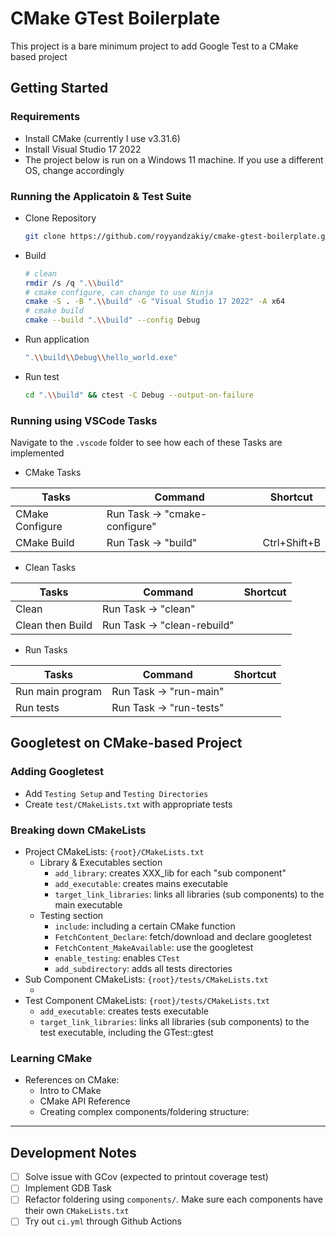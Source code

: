 # CMake GTest Boilerplate

This project is a bare minimum project to add Google Test to a CMake based project

## Getting Started
### Requirements
- Install CMake (currently I use v3.31.6)
- Install Visual Studio 17 2022
- The project below is run on a Windows 11 machine. If you use a different OS, change accordingly

### Running the Applicatoin & Test Suite
- Clone Repository
    ```bash
    git clone https://github.com/royyandzakiy/cmake-gtest-boilerplate.git
    ```

- Build
    ```bash
    # clean
    rmdir /s /q ".\\build"
    # cmake configure, can change to use Ninja
    cmake -S . -B ".\\build" -G "Visual Studio 17 2022" -A x64
    # cmake build
    cmake --build ".\\build" --config Debug
    ```

- Run application
    ```bash
    ".\\build\\Debug\\hello_world.exe"
    ```

- Run test
    ```bash
    cd ".\\build" && ctest -C Debug --output-on-failure
    ```

### Running using VSCode Tasks

Navigate to the `.vscode` folder to see how each of these Tasks are implemented

- CMake Tasks

| Tasks                 | Command                       | Shortcut      |
| ---                   | ---                           | ---           | 
| CMake Configure       | Run Task → "cmake-configure"  | 
| CMake Build           | Run Task → "build"            | Ctrl+Shift+B  | 

- Clean Tasks

| Tasks                 | Command                       | Shortcut      |
| ---                   | ---                           | ---           | 
| Clean                 | Run Task → "clean"            | 
| Clean then Build      | Run Task → "clean-rebuild"    | 

- Run Tasks

| Tasks                 | Command                       | Shortcut      |
| ---                   | ---                           | ---           | 
| Run main program      | Run Task → "run-main"         | 
| Run tests             | Run Task → "run-tests"        | 

## Googletest on CMake-based Project
### Adding Googletest
- Add `Testing Setup` and `Testing Directories`
- Create `test/CMakeLists.txt` with appropriate tests

### Breaking down CMakeLists
- Project CMakeLists: `{root}/CMakeLists.txt`
    - Library & Executables section
        - `add_library`: creates XXX_lib for each "sub component"
        - `add_executable`: creates mains executable
        - `target_link_libraries`: links all libraries (sub components) to the main executable
    - Testing section
        - `include`: including a certain CMake function
        - `FetchContent_Declare`: fetch/download and declare googletest
        - `FetchContent_MakeAvailable`: use the googletest
        - `enable_testing`: enables `CTest`
        - `add_subdirectory`: adds all tests directories
- Sub Component CMakeLists: `{root}/tests/CMakeLists.txt`
    - <TBD>
- Test Component CMakeLists: `{root}/tests/CMakeLists.txt`
    - `add_executable`: creates tests executable
    - `target_link_libraries`: links all libraries (sub components) to the test executable, including the GTest::gtest

### Learning CMake
- References on CMake:
    - Intro to CMake
    - CMake API Reference
    - Creating complex components/foldering structure: <TBD>

---

## Development Notes
- [ ] Solve issue with GCov (expected to printout coverage test)
- [ ] Implement GDB Task
- [ ] Refactor foldering using `components/`. Make sure each components have their own `CMakeLists.txt`
- [ ] Try out `ci.yml` through Github Actions